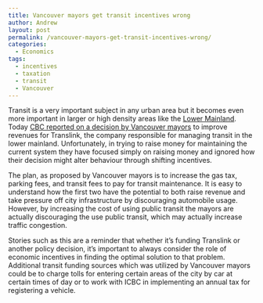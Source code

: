 ```yaml
---
title: Vancouver mayors get transit incentives wrong
author: Andrew
layout: post
permalink: /vancouver-mayors-get-transit-incentives-wrong/
categories:
  - Economics
tags:
  - incentives
  - taxation
  - transit
  - Vancouver
---
```

Transit is a very important subject in any urban area but it becomes even more important in larger or high density areas like the <a href="http://en.wikipedia.org/wiki/Lower_mainland" target="_blank">Lower Mainland</a>. Today <a href="http://www.cbc.ca/canada/british-columbia/story/2009/10/23/bc-translink-gas-parking-tax-fares-hike.html" target="_blank">CBC reported on a decision by Vancouver mayors</a> to improve revenues for Translink, the company responsible for managing transit in the lower mainland. Unfortunately, in trying to raise money for maintaining the current system they have focused simply on raising money and ignored how their decision might alter behaviour through shifting incentives.

The plan, as proposed by Vancouver mayors is to increase the gas tax, parking fees, and transit fees to pay for transit maintenance. It is easy to understand how the first two have the potential to both raise revenue and take pressure off city infrastructure by discouraging automobile usage. However, by increasing the cost of using public transit the mayors are actually discouraging the use public transit, which may actually increase traffic congestion.

Stories such as this are a reminder that whether it&#8217;s funding Translink or another policy decision, it&#8217;s important to always consider the role of economic incentives in finding the optimal solution to that problem. Additional transit funding sources which was utilized by Vancouver mayors could be to charge tolls for entering certain areas of the city by car at certain times of day or to work with ICBC in implementing an annual tax for registering a vehicle.
